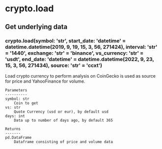 # crypto.load

## Get underlying data 
### crypto.load(symbol: 'str', start_date: 'datetime' = datetime.datetime(2019, 9, 19, 15, 3, 56, 271424), interval: 'str' = '1440', exchange: 'str' = 'binance', vs_currency: 'str' = 'usdt', end_date: 'datetime' = datetime.datetime(2022, 9, 23, 15, 3, 56, 271434), source: 'str' = 'ccxt')

Load crypto currency to perform analysis on CoinGecko is used as source for price and
    YahooFinance for volume.

    Parameters
    ----------
    symbol: str
        Coin to get
    vs: str
        Quote Currency (usd or eur), by default usd
    days: int
        Data up to number of days ago, by default 365

    Returns
    -------
    pd.DataFrame
        Dataframe consisting of price and volume data
